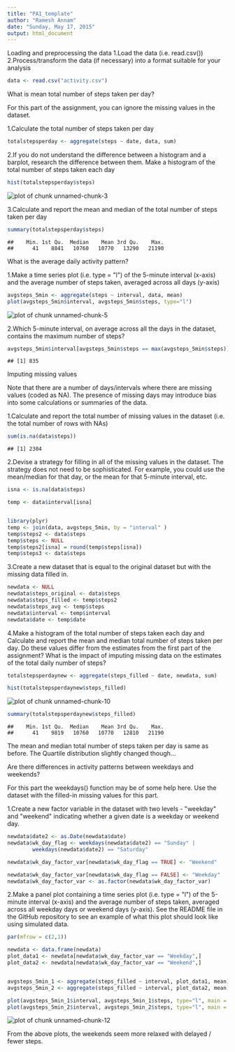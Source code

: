 ```yaml
---
title: "PA1_template"
author: "Ramesh Annam"
date: "Sunday, May 17, 2015"
output: html_document
---
```


Loading and preprocessing the data
1.Load the data (i.e. read.csv())
2.Process/transform the data (if necessary) into a format suitable for your analysis


```r
data <- read.csv("activity.csv")
```


What is mean total number of steps taken per day?

For this part of the assignment, you can ignore the missing values in the dataset.

1.Calculate the total number of steps taken per day


```r
totalstepsperday <- aggregate(steps ~ date, data, sum)
```

2.If you do not understand the difference between a histogram and a barplot, research the difference between them. Make a histogram of the total number of steps taken each day


```r
hist(totalstepsperday$steps)
```

![plot of chunk unnamed-chunk-3](figure/unnamed-chunk-3-1.png) 

3.Calculate and report the mean and median of the total number of steps taken per day


```r
summary(totalstepsperday$steps)
```

```
##    Min. 1st Qu.  Median    Mean 3rd Qu.    Max. 
##      41    8841   10760   10770   13290   21190
```

What is the average daily activity pattern?

1.Make a time series plot (i.e. type = "l") of the 5-minute interval (x-axis) and the average number of steps taken, averaged across all days (y-axis)


```r
avgsteps_5min <- aggregate(steps ~ interval, data, mean)
plot(avgsteps_5min$interval, avgsteps_5min$steps, type="l")
```

![plot of chunk unnamed-chunk-5](figure/unnamed-chunk-5-1.png) 

2.Which 5-minute interval, on average across all the days in the dataset, contains the maximum number of steps?


```r
avgsteps_5min$interval[avgsteps_5min$steps == max(avgsteps_5min$steps)]
```

```
## [1] 835
```


Imputing missing values

Note that there are a number of days/intervals where there are missing values (coded as NA). The presence of missing days may introduce bias into some calculations or summaries of the data.

1.Calculate and report the total number of missing values in the dataset (i.e. the total number of rows with NAs)


```r
sum(is.na(data$steps))
```

```
## [1] 2304
```

2.Devise a strategy for filling in all of the missing values in the dataset. The strategy does not need to be sophisticated. For example, you could use the mean/median for that day, or the mean for that 5-minute interval, etc.


```r
isna <- is.na(data$steps)

temp <- data$interval[isna]


library(plyr)
temp <- join(data, avgsteps_5min, by = "interval" )
temp$steps2 <- data$steps
temp$steps <- NULL
temp$steps2[isna] = round(temp$steps[isna]) 
temp$steps3 <- data$steps
```

3.Create a new dataset that is equal to the original dataset but with the missing data filled in.


```r
newdata <- NULL
newdata$steps_original <- data$steps
newdata$steps_filled <- temp$steps2
newdata$steps_avg <- temp$steps
newdata$interval <- temp$interval
newdata$date <- temp$date
```

4.Make a histogram of the total number of steps taken each day and Calculate and report the mean and median total number of steps taken per day. Do these values differ from the estimates from the first part of the assignment? What is the impact of imputing missing data on the estimates of the total daily number of steps?


```r
totalstepsperdaynew <- aggregate(steps_filled ~ date, newdata, sum)

hist(totalstepsperdaynew$steps_filled)
```

![plot of chunk unnamed-chunk-10](figure/unnamed-chunk-10-1.png) 

```r
summary(totalstepsperdaynew$steps_filled)
```

```
##    Min. 1st Qu.  Median    Mean 3rd Qu.    Max. 
##      41    9819   10760   10770   12810   21190
```

The mean and median total number of steps taken per day is same as before. The Quartile distribution
slightly changed though...

Are there differences in activity patterns between weekdays and weekends?

For this part the weekdays() function may be of some help here. Use the dataset with the filled-in missing values for this part.

1.Create a new factor variable in the dataset with two levels - "weekday" and "weekend" indicating whether a given date is a weekday or weekend day.


```r
newdata$date2 <- as.Date(newdata$date)
newdata$wk_day_flag <- weekdays(newdata$date2) == "Sunday" | 
        weekdays(newdata$date2) == "Saturday"

newdata$wk_day_factor_var[newdata$wk_day_flag == TRUE] <- "Weekend"

newdata$wk_day_factor_var[newdata$wk_day_flag == FALSE] <- "Weekday"
newdata$wk_day_factor_var <- as.factor(newdata$wk_day_factor_var)
```


2.Make a panel plot containing a time series plot (i.e. type = "l") of the 5-minute interval (x-axis) and the average number of steps taken, averaged across all weekday days or weekend days (y-axis). See the README file in the GitHub repository to see an example of what this plot should look like using simulated data.


```r
par(mfrow = c(2,1))

newdata <- data.frame(newdata)
plot_data1 <- newdata[newdata$wk_day_factor_var == "Weekday",]
plot_data2 <- newdata[newdata$wk_day_factor_var == "Weekend",]


avgsteps_5min_1 <- aggregate(steps_filled ~ interval, plot_data1, mean)
avgsteps_5min_2 <- aggregate(steps_filled ~ interval, plot_data2, mean)

plot(avgsteps_5min_1$interval, avgsteps_5min_1$steps, type="l", main = "Weekday")
plot(avgsteps_5min_2$interval, avgsteps_5min_2$steps, type="l", main = "Weekend")
```

![plot of chunk unnamed-chunk-12](figure/unnamed-chunk-12-1.png) 

From the above plots, the weekends seem more relaxed with delayed / fewer steps.

